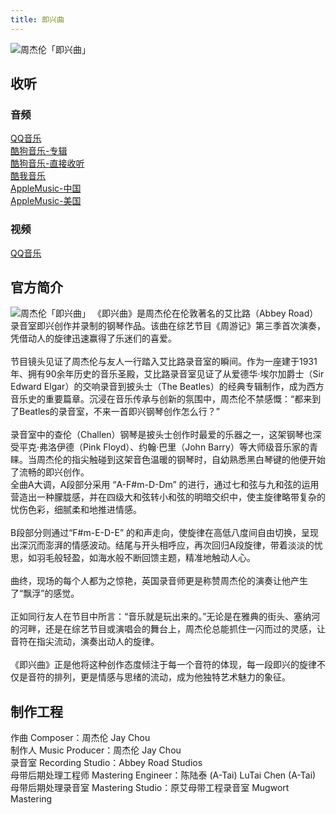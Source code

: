 ```yaml
---
title: 即兴曲
---
```

![周杰伦「即兴曲」](//public.jaychou.wiki/composition/alone/Improvisation/即兴曲3000x3000_applemusic.jpg/yss+sy "周杰伦「即兴曲」" )
## 收听
### 音频

[QQ音乐](https://y.qq.com/n/ryqq/songDetail/0039yzJW0ZXHsO)
<br/>
[酷狗音乐-专辑](https://www.kugou.com/mixsong/clhigi55.html)
<br/>
[酷狗音乐-直接收听](https://www.kugou.com/album/info/2h067550/)
<br/>
[酷我音乐](https://kuwo.cn/play_detail/476991828)
<br/>
[AppleMusic-中国](https://music.apple.com/cn/album/%E5%8D%B3%E5%85%B4%E6%9B%B2-single/1818535428)
<br/>
[AppleMusic-美国](https://music.apple.com/us/album/%E5%8D%B3%E8%88%88%E6%9B%B2-single/1818530916)

### 视频
[QQ音乐](https://y.qq.com/n/ryqq/mv/001j3Hl13r7c97)

## 官方简介
![周杰伦「即兴曲」](//public.jaychou.wiki/composition/alone/Improvisation/即兴曲-宣传照.jpg/yss+sy "周杰伦「即兴曲」" )
《即兴曲》是周杰伦在伦敦著名的艾比路（Abbey Road）录音室即兴创作并录制的钢琴作品。该曲在综艺节目《周游记》第三季首次演奏，凭借动人的旋律迅速赢得了乐迷们的喜爱。<br/>
<br/>
节目镜头见证了周杰伦与友人一行踏入艾比路录音室的瞬间。作为一座建于1931年、拥有90余年历史的音乐圣殿，艾比路录音室见证了从爱德华·埃尔加爵士（Sir Edward Elgar）的交响录音到披头士（The Beatles）的经典专辑制作，成为西方音乐史的重要篇章。沉浸在音乐传承与创新的氛围中，周杰伦不禁感慨：“都来到了Beatles的录音室，不来一首即兴钢琴创作怎么行？”<br/>
<br/>
录音室中的查伦（Challen）钢琴是披头士创作时最爱的乐器之一，这架钢琴也深受平克·弗洛伊德（Pink Floyd）、约翰·巴里（John Barry）等大师级音乐家的青睐。当周杰伦的指尖触碰到这架音色温暖的钢琴时，自幼熟悉黑白琴键的他便开始了流畅的即兴创作。
<br/>
全曲A大调，A段部分采用 “A-F#m-D-Dm” 的进行，通过七和弦与九和弦的运用营造出一种朦胧感，并在四级大和弦转小和弦的明暗交织中，使主旋律略带复杂的忧伤色彩，细腻柔和地推进情感。<br/>
<br/>
B段部分则通过“F#m-E-D-E” 的和声走向，使旋律在高低八度间自由切换，呈现出深沉而澎湃的情感波动。结尾与开头相呼应，再次回归A段旋律，带着淡淡的忧思，如羽毛般轻盈，如海水般不断回馈主题，精准地触动人心。<br/>
<br/>
曲终，现场的每个人都为之惊艳，英国录音师更是称赞周杰伦的演奏让他产生了“飘浮”的感觉。<br/>
<br/>
正如同行友人在节目中所言：“音乐就是玩出来的。”无论是在雅典的街头、塞纳河的河畔，还是在综艺节目或演唱会的舞台上，周杰伦总能抓住一闪而过的灵感，让音符在指尖流动，演奏出动人的旋律。<br/>
<br/>
《即兴曲》正是他将这种创作态度倾注于每一个音符的体现，每一段即兴的旋律不仅是音符的排列，更是情感与思绪的流动，成为他独特艺术魅力的象征。

## 制作工程
作曲 Composer：周杰伦 Jay Chou
<br/>
制作人 Music Producer：周杰伦 Jay Chou
<br/>
录音室 Recording Studio：Abbey Road Studios
<br/>
母带后期处理工程师 Mastering Engineer：陈陆泰 (A-Tai) LuTai Chen (A-Tai)
<br/>
母带后期处理录音室 Mastering Studio：原艾母带工程录音室 Mugwort Mastering